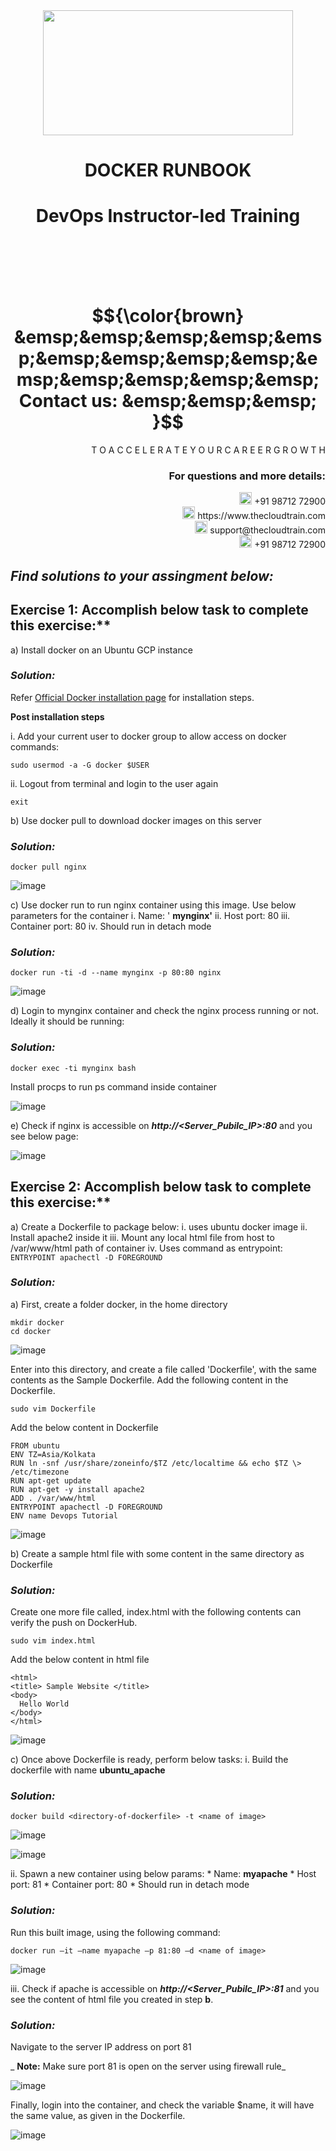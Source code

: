 <div align="center">
<img src=https://static.wixstatic.com/media/1c706c_a5df0ad56f894928bf858a74ba744b32~mv2.png/v1/fit/w_2500,h_1330,al_c/1c706c_a5df0ad56f894928bf858a74ba744b32~mv2.png width="400" height="200">
 </div>

# <div align="center"> DOCKER RUNBOOK </p>

# <div align="center"> DevOps Instructor-led Training </div>

<br />

<br />

<br />

<br />

# $${\color{brown} &emsp;&emsp;&emsp;&emsp;&emsp;&emsp;&emsp;&emsp;&emsp;&emsp;&emsp;&emsp;&emsp;&emsp; Contact us: &emsp;&emsp;&emsp; }$$

<div align="right"> T O A C C E L E R A T E Y O U R C A R E E R G R O W T H </div>

### <div align="right"> For questions and more details: </div>

<div align="right"> <img src=https://w7.pngwing.com/pngs/759/922/png-transparent-telephone-logo-iphone-telephone-call-smartphone-phone-electronics-text-trademark-thumbnail.png width="20" height="20"> +91 98712 72900 </div>

<div align="right"> <img src=https://pbs.twimg.com/profile_images/1450734615946219520/jmBHQRRa_400x400.jpg width="20" height="20"> https://www.thecloudtrain.com </div>

<div align="right"> <img src=https://icons.iconarchive.com/icons/martz90/circle/512/email-icon.png width="20" height="20"> support@thecloudtrain.com </div>

<div align="right"> <img src=https://png.pngtree.com/png-vector/20221018/ourmid/pngtree-whatsapp-icon-png-image_6315990.png width="20" height="20"> +91 98712 72900 </div>

## _Find solutions to your assingment below:_

## Exercise 1: Accomplish below task to complete this exercise:**

a) Install docker on an Ubuntu GCP instance

### _Solution:_

Refer [Official Docker installation page](https://docs.docker.com/engine/install/ubuntu/) for installation steps.

**Post installation steps**

i. Add your current user to docker group to allow access on docker commands:

`sudo usermod -a -G docker $USER`

ii. Logout from terminal and login to the user again

`exit`

b) Use docker pull to download docker images on this server

### _Solution:_

`docker pull nginx`

![image](https://github.com/vistasunil/CT_DevOps_WS_Module4/assets/37858762/54f46d2b-125e-4844-9c5c-9daad8ddca3c)

c) Use docker run to run nginx container using this image. Use below parameters for the container
  i. Name: ' **mynginx'**
  ii. Host port: 80
  iii. Container port: 80
  iv. Should run in detach mode

### _Solution:_

`docker run -ti -d --name mynginx -p 80:80 nginx`

![image](https://github.com/vistasunil/CT_DevOps_WS_Module4/assets/37858762/b374a5f1-7147-4575-9b24-9c470a3ba090)

d) Login to mynginx container and check the nginx process running or not. Ideally it should be running:

### _Solution:_

`docker exec -ti mynginx bash`

Install procps to run ps command inside container

![image](https://github.com/vistasunil/CT_DevOps_WS_Module4/assets/37858762/d7e630c5-4a55-4b5e-a284-93c03ea3f40d)

e) Check if nginx is accessible on _**http://<Server\_Pubilc\_IP\>:80**_ and you see below page:

![image](https://github.com/vistasunil/CT_DevOps_WS_Module4/assets/37858762/8fa87c71-63a0-4834-a445-048cdf03c737)

## Exercise 2: Accomplish below task to complete this exercise:**

a) Create a Dockerfile to package below:
  i. uses ubuntu docker image
  ii. Install apache2 inside it
  iii. Mount any local html file from host to /var/www/html path of container
  iv. Uses command as entrypoint: `ENTRYPOINT apachectl -D FOREGROUND`

### _Solution:_

a) First, create a folder docker, in the home directory

```
mkdir docker
cd docker
```

![image](https://github.com/vistasunil/CT_DevOps_WS_Module4/assets/37858762/8e1c71a0-6e8a-49bb-80dd-b0fcac05cae0)

Enter into this directory, and create a file called 'Dockerfile', with the same contents as the Sample Dockerfile. Add the following content in the Dockerfile.

`sudo vim Dockerfile`

Add the below content in Dockerfile

```
FROM ubuntu
ENV TZ=Asia/Kolkata
RUN ln -snf /usr/share/zoneinfo/$TZ /etc/localtime && echo $TZ \> /etc/timezone
RUN apt-get update
RUN apt-get -y install apache2
ADD . /var/www/html
ENTRYPOINT apachectl -D FOREGROUND
ENV name Devops Tutorial
```

![image](https://github.com/vistasunil/CT_DevOps_WS_Module4/assets/37858762/75b6b9b7-f13e-49a3-95de-affe21721817)

b) Create a sample html file with some content in the same directory as Dockerfile

### _Solution:_

Create one more file called, index.html with the following contents can verify the push on DockerHub.

`sudo vim index.html`

Add the below content in html file

```
<html>
<title> Sample Website </title>
<body>
  Hello World
</body>
</html>
```

![image](https://github.com/vistasunil/CT_DevOps_WS_Module4/assets/37858762/60ecb4b9-0294-4760-94de-9a692e0457a9)

c) Once above Dockerfile is ready, perform below tasks:
  i. Build the dockerfile with name **ubuntu\_apache**

### _Solution:_

`docker build <directory-of-dockerfile> -t <name of image>`

![image](https://github.com/vistasunil/CT_DevOps_WS_Module4/assets/37858762/1209946c-817c-4d41-831c-a679e5b70acf)

![image](https://github.com/vistasunil/CT_DevOps_WS_Module4/assets/37858762/01f9f4b9-74fd-487f-ac26-0e59467869fb)

  ii. Spawn a new container using below params:
    * Name: **myapache**
    * Host port: 81
    * Container port: 80
    * Should run in detach mode

### _Solution:_

Run this built image, using the following command:

`docker run –it –name myapache –p 81:80 –d <name of image>`

![image](https://github.com/vistasunil/CT_DevOps_WS_Module4/assets/37858762/d195d2dd-eaca-4e49-ad22-321f8c80c4cc)

  iii. Check if apache is accessible on **_http://\<Server\_Pubilc\_IP\>:81_** and you see the content of html file you created in step **b**.

### _Solution:_

Navigate to the server IP address on port 81

_ **Note:** Make sure port 81 is open on the server using firewall rule_

![image](https://github.com/vistasunil/CT_DevOps_WS_Module4/assets/37858762/42d7ca3e-e04e-4c70-b595-4f011503f742)

Finally, login into the container, and check the variable $name, it will have the same value, as given in the Dockerfile.

![image](https://github.com/vistasunil/CT_DevOps_WS_Module4/assets/37858762/9f5047c6-9e6f-43bf-bfca-c885bb21c25d)

